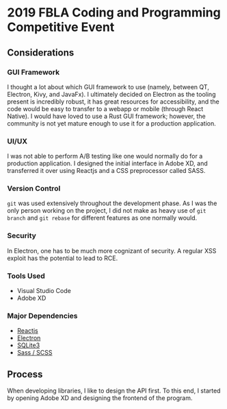 # 2019 FBLA Coding and Programming Competitive Event

## Considerations

### GUI Framework

I thought a lot about which GUI framework to use (namely, between QT, Electron, Kivy, and JavaFx). I ultimately decided on Electron as the tooling present is incredibly robust, it has great resources for accessibility, and the code would be easy to transfer to a webapp or mobile (through React Native). I would have loved to use a Rust GUI framework; however, the community is not yet mature enough to use it for a production application.

### UI/UX

I was not able to perform A/B testing like one would normally do for a production application. I designed the initial interface in Adobe XD, and transferred it over using Reactjs and a CSS preprocessor called SASS.

### Version Control

`git` was used extensively throughout the development phase. As I was the only person working on the project, I did not make as heavy use of `git branch` and `git rebase` for different features as one normally would.

### Security

In Electron, one has to be much more cognizant of security. A regular XSS exploit has the potential to lead to RCE.

### Tools Used

* Visual Studio Code
* Adobe XD

### Major Dependencies

* [Reactjs](https://reactjs.org/)
* [Electron](https://electronjs.org/)
* [SQLite3](https://www.sqlite.org/index.html)
* [Sass / SCSS](https://sass-lang.com/)

## Process

When developing libraries, I like to design the API first. To this end, I started by opening Adobe XD and designing the frontend of the program. 
